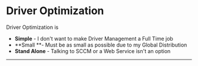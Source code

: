 # Driver Optimization

Driver Optimization is 

* **Simple** - I don't want to make Driver Management a Full Time job
* **Small **- Must be as small as possible due to my Global Distribution
* **Stand Alone** - Talking to SCCM or a Web Service isn't an option

---



